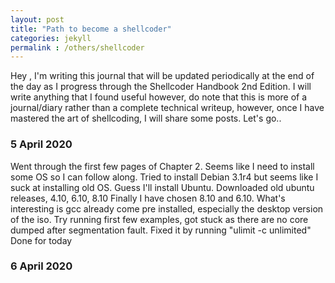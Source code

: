 ```yaml
---
layout: post
title: "Path to become a shellcoder"
categories: jekyll
permalink : /others/shellcoder
---
```


Hey , I'm writing this journal that will be updated periodically at the end of the day as I progress through the Shellcoder Handbook 2nd Edition. I will write anything that I found useful however, do note that this is more of a journal/diary rather than a complete technical writeup, however, once I have mastered the art of shellcoding, I will share some posts. Let's go..

### 5 April 2020

Went through the first few pages of Chapter 2.
Seems like I need to install some OS so I can follow along.
Tried to install Debian 3.1r4 but seems like I suck at installing old OS.
Guess I'll install Ubuntu.
Downloaded old ubuntu releases, 4.10, 6.10, 8.10
Finally I have chosen 8.10 and 6.10. What's interesting is gcc already come pre installed, especially the desktop version of the iso.
Try running first few examples, got stuck as there are no core dumped after segmentation fault.
Fixed it by running "ulimit -c unlimited"
Done for today

### 6 April 2020
